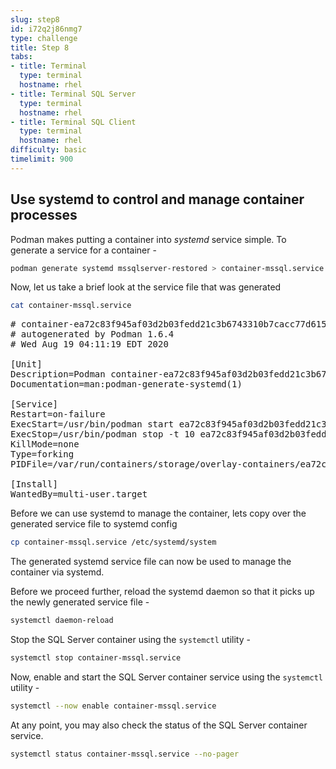```yaml
---
slug: step8
id: i72q2j86nmg7
type: challenge
title: Step 8
tabs:
- title: Terminal
  type: terminal
  hostname: rhel
- title: Terminal SQL Server
  type: terminal
  hostname: rhel
- title: Terminal SQL Client
  type: terminal
  hostname: rhel
difficulty: basic
timelimit: 900
---
```

## Use systemd to control and manage container processes

Podman makes putting a container into *systemd* service simple. To generate a service for a container -

```bash
podman generate systemd mssqlserver-restored > container-mssql.service
```

Now, let us take a brief look at the service file that was generated

```bash
cat container-mssql.service
```

<pre class="file">
# container-ea72c83f945af03d2b03fedd21c3b6743310b7cacc77d6152f453c37cc8cf56c.service
# autogenerated by Podman 1.6.4
# Wed Aug 19 04:11:19 EDT 2020

[Unit]
Description=Podman container-ea72c83f945af03d2b03fedd21c3b6743310b7cacc77d6152f453c37cc8cf56c.service
Documentation=man:podman-generate-systemd(1)

[Service]
Restart=on-failure
ExecStart=/usr/bin/podman start ea72c83f945af03d2b03fedd21c3b6743310b7cacc77d6152f453c37cc8cf56c
ExecStop=/usr/bin/podman stop -t 10 ea72c83f945af03d2b03fedd21c3b6743310b7cacc77d6152f453c37cc8cf56c
KillMode=none
Type=forking
PIDFile=/var/run/containers/storage/overlay-containers/ea72c83f945af03d2b03fedd21c3b6743310b7cacc77d6152f453c37cc8cf56c/userdata/conmon.pid

[Install]
WantedBy=multi-user.target
</pre>

Before we can use systemd to manage the container, lets copy over the generated service file to systemd config

```bash
cp container-mssql.service /etc/systemd/system
```

The generated systemd service file can now be used to manage the container via systemd.

Before we proceed further, reload the systemd daemon so that it picks up the newly generated service file -

```bash
systemctl daemon-reload
```

Stop the SQL Server container using the `systemctl` utility -

```bash
systemctl stop container-mssql.service
```

Now, enable and start the SQL Server container service using the `systemctl` utility -

```bash
systemctl --now enable container-mssql.service
```

At any point, you may also check the status of the SQL Server container service.

```bash
systemctl status container-mssql.service --no-pager
```
